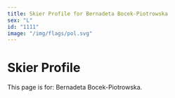 ```yaml
---
title: Skier Profile for Bernadeta Bocek-Piotrowska
sex: "L"
id: "1111"
image: "/img/flags/pol.svg" 
---
```


# Skier Profile

This page is for: Bernadeta Bocek-Piotrowska.
    